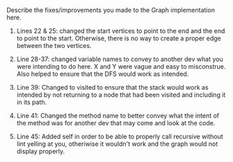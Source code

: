 Describe the fixes/improvements you made to the Graph implementation here.

1) Lines 22 & 25: changed the start vertices to point to the end and the end to point to the start. Otherwise, there is no way to create a proper edge between the two vertices.

2) Line 28-37: changed variable names to convey to another dev what you were intending to do here. X and Y were vague and easy to misconstrue. Also helped to ensure that the DFS would work as intended.

3) Line 39: Changed to visited to ensure that the stack would work as intended by not returning to a node that had been visited and including it in its path.

4) Line 41: Changed the method name to better convey what the intent of the method was for another dev that may come and look at the code.

5) Line 45: Added self in order to be able to properly call recursive without lint yelling at you, otheriwise it wouldn't work and the graph would not display properly.